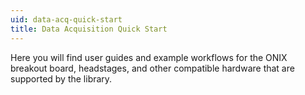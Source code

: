 ```yaml
---
uid: data-acq-quick-start
title: Data Acquisition Quick Start
---
```


Here you will find user guides and example workflows for the ONIX breakout board, headstages, and other compatible
hardware that are supported by the library.
